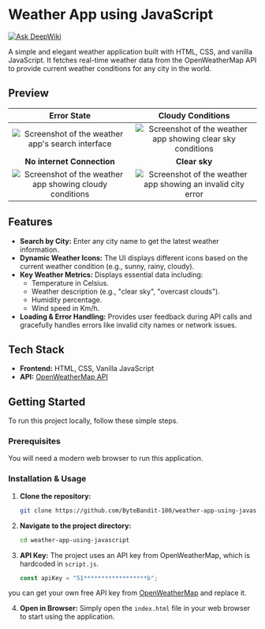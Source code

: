 # Weather App using JavaScript
[![Ask DeepWiki](https://devin.ai/assets/askdeepwiki.png)](https://deepwiki.com/ByteBandit-100/weather-app-using-javascript)

A simple and elegant weather application built with HTML, CSS, and vanilla JavaScript. It fetches real-time weather data from the OpenWeatherMap API to provide current weather conditions for any city in the world.

## Preview
|  **Error State** | **Cloudy Conditions** |
| :---: | :---: |
| ![Screenshot of the weather app's search interface](https://github.com/user-attachments/assets/1fa614ad-c3c6-4d09-9515-5ee08dc89a84) | ![Screenshot of the weather app showing clear sky conditions](https://github.com/user-attachments/assets/d01600e3-e242-4ebd-9cf2-ab6e32f01744) |
| **No internet Connection** | **Clear sky** |
| ![Screenshot of the weather app showing cloudy conditions](https://github.com/user-attachments/assets/6ef07f8d-c1b5-47a8-abdc-36d1ec194c81) | ![Screenshot of the weather app showing an invalid city error](https://github.com/user-attachments/assets/02f88693-7bff-4f30-b792-b54c5a1beddf) |

## Features
- **Search by City:** Enter any city name to get the latest weather information.
- **Dynamic Weather Icons:** The UI displays different icons based on the current weather condition (e.g., sunny, rainy, cloudy).
- **Key Weather Metrics:** Displays essential data including:
    - Temperature in Celsius.
    - Weather description (e.g., "clear sky", "overcast clouds").
    - Humidity percentage.
    - Wind speed in Km/h.
- **Loading & Error Handling:** Provides user feedback during API calls and gracefully handles errors like invalid city names or network issues.

## Tech Stack
- **Frontend:** HTML, CSS, Vanilla JavaScript
- **API:** [OpenWeatherMap API](https://openweathermap.org/api)

## Getting Started

To run this project locally, follow these simple steps.

### Prerequisites
You will need a modern web browser to run this application.

### Installation & Usage
1.  **Clone the repository:**
    ```sh
    git clone https://github.com/ByteBandit-100/weather-app-using-javascript.git
    ```
2.  **Navigate to the project directory:**
    ```sh
    cd weather-app-using-javascript
    ```
3.  **API Key:**
    The project uses an API key from OpenWeatherMap, which is hardcoded in `script.js`.
    ```javascript
    const apiKey = "51******************b";
    ```
   you can get your own free API key from [OpenWeatherMap](https://home.openweathermap.org/users/sign_up) and replace it.

4.  **Open in Browser:**
    Simply open the `index.html` file in your web browser to start using the application.

